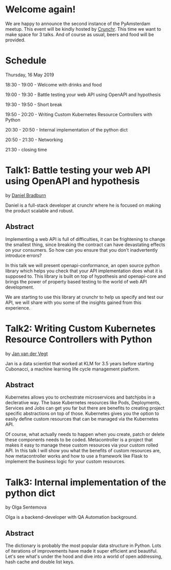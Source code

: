 Welcome again!
================

We are happy to announce the second instance of the PyAmsterdam meetup. 
This event will be kindly hosted by 
[Crunchr](https://www.crunchrapps.com/career). This time we want to make 
space for 3 talks. And of course as usual, beers and food will be 
provided.

Schedule
=========

Thursday, 16 May 2019

18:30 - 19:00 - Welcome with drinks and food

19:00 - 19:30 - Battle testing your web API using OpenAPI and hypothesis

19:30 - 19:50 - Short break

19:50 - 20:20 - Writing Custom Kubernetes Resource Controllers with Python

20:30 - 20:50 - Internal implementation of the python dict

20:50 - 21:30 - Networking

21:30 - closing time

Talk1: Battle testing your web API using OpenAPI and hypothesis
==============================================================

by [Daniel Bradburn](https://github.com/danielbradburn)

Daniel is a full-stack developer at crunchr where he is focused on 
making the product scalable and robust.

Abstract
------------

Implementing a web API is full of difficulties, it can be
frightening to change the smallest thing, since breaking the contract
can have devastating effects on your consumers. So how can you ensure
that you don't inadvertently introduce errors?

In this talk we will present openapi-conformance, an open source python
library which helps you check that your API implementation does what it
is supposed to. This library is built on top of hypothesis and
openapi-core and brings the power of property based testing to the world
of web API development.

We are starting to use this library at crunchr to help us specify and
test our API, we will share with you some of the insights gained from
this experience.

Talk2: Writing Custom Kubernetes Resource Controllers with Python
=================================================================

by [Jan van der Vegt](https://github.com/janvdvegt)

Jan is a data scientist that worked at KLM for 3.5 years before starting
Cubonacci, a machine learning life cycle management platform.

Abstract
------------

Kubernetes allows you to orchestrate microservices and batchjobs in a
declerative way. The base Kubernetes resources like Pods, Deployments,
Services and Jobs can get you far but there are benefits to creating
project specific abstractions on top of those. Kubernetes gives you the
option to easily define custom resources that can be managed via the
Kubernetes API.

Of course, what actually needs to happen when you create, patch or
delete these components needs to be coded. Metacontroller is a project
that makes it easy to manage these custom resources via your custom
rolled API. In this talk I will show you what the benefits of custom
resources are, how metacontroller works and how to use a framework like
Flask to implement the business logic for your custom resources.

Talk3: Internal implementation of the python dict
===============================================

by Olga Sentemova

Olga is a backend-developer with QA Automation background.

Abstract
------------

The dictionary is probably the most popular data structure in Python.
Lots of iterations of improvements have made it super efficient and
beautiful. Let's see what's under the hood and dive into a world of
open addressing, hash cache and double list keys.